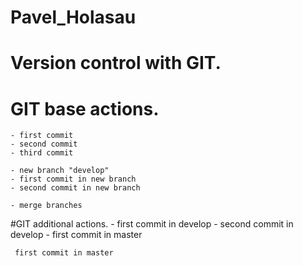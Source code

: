 # Pavel_Holasau

Version control with GIT.
======================

# GIT base actions.
	- first commit
	- second commit
	- third commit
	
	- new branch "develop"
	- first commit in new branch	
	- second commit in new branch
	
	- merge branches
	
#GIT additional actions.
	-  first commit in develop
	-  second commit in develop
	-  first commit in master
	
	 first commit in master
